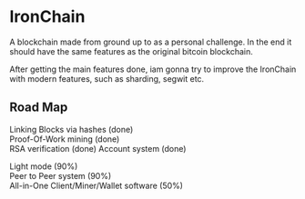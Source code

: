 # IronChain

A blockchain made from ground up to as a personal challenge. In the end it should have the same features as the original bitcoin blockchain.

After getting the main features done, iam gonna try to improve the IronChain with modern features, such as sharding, segwit etc.

## Road Map

Linking Blocks via hashes (done)    
Proof-Of-Work mining (done)   
RSA verification (done) 
Account system  (done)  

Light mode  (90%)  
Peer to Peer system (90%)  
All-in-One Client/Miner/Wallet software (50%)  


